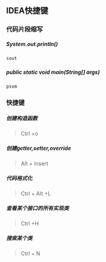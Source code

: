 ## IDEA快捷键

### 代码片段缩写

##### System.out.println()

```java
sout 
```

##### public static void main(String[] args) 

```
psvm
```

### 快捷键

##### 创建构造函数

> Ctrl +o

##### 创建getter,setter,override

> Alt + Insert

##### 代码格式化

> Ctrl + Alt +L

##### 查看某个接口的所有实现类

> Ctrl +H

##### 搜索某个类

> Ctrl + N